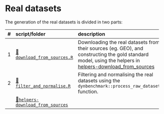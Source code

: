 
# Real datasets

The generation of the real datasets is divided in two parts:

| \#  | script/folder                                                     | description                                                                                                                                                                                 |
|:----|:------------------------------------------------------------------|:--------------------------------------------------------------------------------------------------------------------------------------------------------------------------------------------|
| 1   | [📄`download_from_sources.R`](01-download_from_sources.R)          | Downloading the real datasets from their sources (eg. GEO), and constructing the gold standard model, using the helpers in [helpers-download\_from\_sources](helpers-download_from_sources) |
| 2   | [📄`filter_and_normalise.R`](02-filter_and_normalise.R)            | Filtering and normalising the real datasets using the `dynbenchmark::process_raw_dataset` function.                                                                                         |
|     | [📁`helpers-download_from_sources`](helpers-download_from_sources) |                                                                                                                                                                                             |
